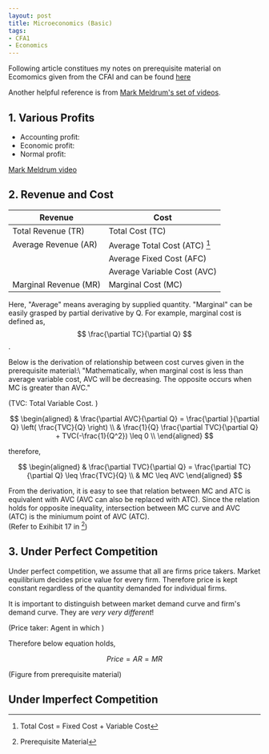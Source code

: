 ```yaml
---
layout: post
title: Microeconomics (Basic)
tags: 
- CFA1
- Economics
---
```


<script src="https://cdn.mathjax.org/mathjax/latest/MathJax.js?config=TeX-AMS-MML_HTMLorMML" type="text/javascript"></script>
Following article constitues my notes on prerequisite material on Ecomomics given from the CFAI and can be found [here](https://www.cfainstitute.org/-/media/documents/support/programs/cfa/prerequisite-economics-material-demand-and-supply-analysis-intro.ashx)
[^1]: Prerequisite Material

Another helpful reference is from [Mark Meldrum's set of videos](https://www.youtube.com/watch?v=pitQYVFgibs&list=PLM9WI-4yn8BIkIVB9yfFcTVKT3uO_d3hZ&index=4).

## 1. Various Profits

- Accounting profit:
- Economic profit:
- Normal profit:

[Mark Meldrum video](https://www.youtube.com/watch?v=S4cKRMSyqk0&list=PLM9WI-4yn8BIkIVB9yfFcTVKT3uO_d3hZ&index=34)


## 2. Revenue and Cost

| Revenue | Cost |
----|---- 
| Total Revenue (TR)  | Total Cost (TC) |
| Average Revenue (AR)  | Average Total Cost (ATC) [^2]|
|   | Average Fixed Cost (AFC) |
|   | Average Variable Cost (AVC) |
| Marginal Revenue (MR) | Marginal Cost (MC) |

[^2]: Total Cost = Fixed Cost + Variable Cost


Here, "Average" means averaging by supplied quantity. 
"Marginal" can be easily grasped by partial derivative by Q. For example, marginal cost is defined as, 
$$ \frac{\partial TC}{\partial Q} $$.




Below is the derivation of relationship between cost curves given in the prerequisite material:\\
"Mathematically, when marginal cost is less than average variable cost, AVC will be decreasing. The opposite occurs when MC is greater than AVC."

(TVC: Total Variable Cost. )

$$
\begin{aligned}
& \frac{\partial AVC}{\partial Q} = \frac{\partial }{\partial Q} \left( \frac{TVC}{Q} \right) \\
& \frac{1}{Q} \frac{\partial TVC}{\partial Q} + TVC(-\frac{1}{Q^2}) \leq 0 \\
\end{aligned}
$$

therefore, 

$$
\begin{aligned}
& \frac{\partial TVC}{\partial Q} = \frac{\partial TC}{\partial Q} \leq \frac{TVC}{Q} \\
& MC  \leq AVC
\end{aligned}
$$

From the derivation, it is easy to see that relation between MC and ATC is equivalent with AVC (AVC can also be replaced with ATC). 
Since the relation holds for opposite inequality, 
intersection between MC curve and AVC (ATC) is the miniumum point of AVC (ATC).  
(Refer to Exihibit 17 in [^1])


## 3. Under Perfect Competition
Under perfect competition, we assume that all are firms price takers.
Market equilibrium decides price value for every firm. Therefore price is kept constant regardless of the quantity demanded for individual firms.

It is important to distinguish between market demand curve and firm's demand curve. They are *very very different*!

<!-- ![_config.yml]({{ site.baseurl }}/images/cfa1/econ-pre5.png) -->


(Price taker: Agent in which )

Therefore below equation holds,

$$
\begin{equation}
Price = AR = MR
\end{equation}
$$



<!-- ![_config.yml]({{ site.baseurl }}/images/cfa1/econ-pre17.png) -->
(Figure from prerequisite material)

## Under Imperfect Competition





